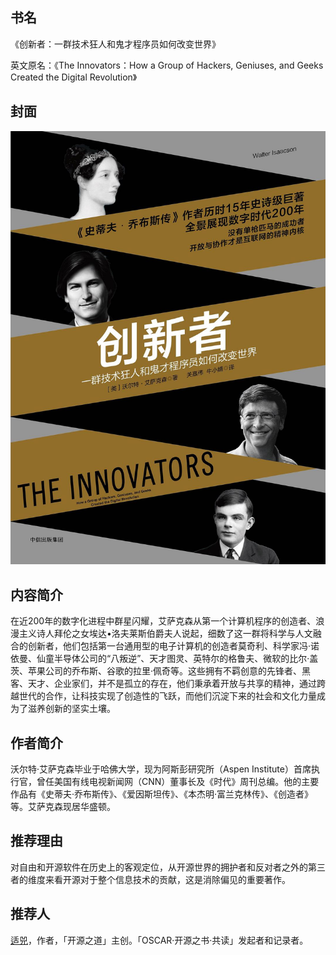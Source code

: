 ##  书名

《创新者：一群技术狂人和鬼才程序员如何改变世界》

英文原名：《The Innovators：How a Group of Hackers, Geniuses, and Geeks Created the Digital Revolution》

## 封面

![](./face-image/the-innovators.jpg)

## 内容简介

在近200年的数字化进程中群星闪耀，艾萨克森从第一个计算机程序的创造者、浪漫主义诗人拜伦之女埃达•洛夫莱斯伯爵夫人说起，细数了这一群将科学与人文融合的创新者，他们包括第一台通用型的电子计算机的创造者莫奇利、科学家冯·诺依曼、仙童半导体公司的“八叛逆”、天才图灵、英特尔的格鲁夫、微软的比尔·盖茨、苹果公司的乔布斯、谷歌的拉里·佩奇等。这些拥有不羁创意的先锋者、黑客、天才、企业家们，并不是孤立的存在，他们秉承着开放与共享的精神，通过跨越世代的合作，让科技实现了创造性的飞跃，而他们沉淀下来的社会和文化力量成为了滋养创新的坚实土壤。

## 作者简介

沃尔特·艾萨克森毕业于哈佛大学，现为阿斯彭研究所（Aspen Institute）首席执行官，曾任美国有线电视新闻网（CNN）董事长及《时代》周刊总编。他的主要作品有《史蒂夫·乔布斯传》、《爱因斯坦传》、《本杰明·富兰克林传》、《创造者》等。艾萨克森现居华盛顿。

## 推荐理由

对自由和开源软件在历史上的客观定位，从开源世界的拥护者和反对者之外的第三者的维度来看开源对于整个信息技术的贡献，这是消除偏见的重要著作。

## 推荐人

[适兕](https://opensourceway.community/all_about_kuosi)，作者，「开源之道」主创。「OSCAR·开源之书·共读」发起者和记录者。
